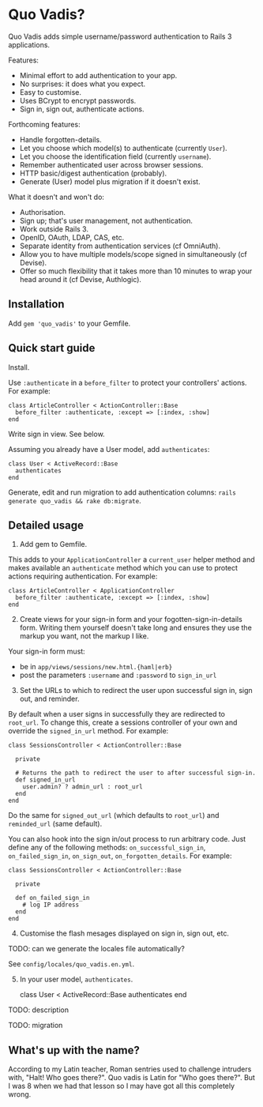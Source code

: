 # Quo Vadis?

Quo Vadis adds simple username/password authentication to Rails 3 applications.

Features:

* Minimal effort to add authentication to your app.
* No surprises: it does what you expect.
* Easy to customise.
* Uses BCrypt to encrypt passwords.
* Sign in, sign out, authenticate actions.

Forthcoming features:

* Handle forgotten-details.
* Let you choose which model(s) to authenticate (currently `User`).
* Let you choose the identification field (currently `username`).
* Remember authenticated user across browser sessions.
* HTTP basic/digest authentication (probably).
* Generate (User) model plus migration if it doesn't exist.

What it doesn't and won't do:

* Authorisation.
* Sign up; that's user management, not authentication.
* Work outside Rails 3.
* OpenID, OAuth, LDAP, CAS, etc.
* Separate identity from authentication services (cf OmniAuth).
* Allow you to have multiple models/scope signed in simultaneously (cf Devise).
* Offer so much flexibility that it takes more than 10 minutes to wrap your head around it (cf Devise, Authlogic).


## Installation

Add `gem 'quo_vadis'` to your Gemfile.


## Quick start guide

Install.

Use `:authenticate` in a `before_filter` to protect your controllers' actions.  For example:

    class ArticleController < ActionController::Base
      before_filter :authenticate, :except => [:index, :show]
    end

Write sign in view.  See below.

Assuming you already have a User model, add `authenticates`:

    class User < ActiveRecord::Base
      authenticates
    end

Generate, edit and run migration to add authentication columns: `rails generate quo_vadis && rake db:migrate`.



## Detailed usage

1.  Add gem to Gemfile.

This adds to your `ApplicationController` a `current_user` helper method and makes available an `authenticate` method which you can use to protect actions requiring authentication.  For example:

    class ArticleController < ApplicationController
      before_filter :authenticate, :except => [:index, :show]
    end

2.  Create views for your sign-in form and your fogotten-sign-in-details form.  Writing them yourself doesn't take long and ensures they use the markup you want, not the markup I like.

Your sign-in form must:
* be in `app/views/sessions/new.html.{haml|erb}`
* post the parameters `:username` and `:password` to `sign_in_url`

3.  Set the URLs to which to redirect the user upon successful sign in, sign out, and reminder.

By default when a user signs in successfully they are redirected to `root_url`.  To change this, create a sessions controller of your own and override the `signed_in_url` method.  For example:

    class SessionsController < ActionController::Base

      private

      # Returns the path to redirect the user to after successful sign-in.
      def signed_in_url
        user.admin? ? admin_url : root_url
      end
    end

Do the same for `signed_out_url` (which defaults to `root_url`) and `reminded_url` (same default).

You can also hook into the sign in/out process to run arbitrary code.  Just define any of the following methods: `on_successful_sign_in`, `on_failed_sign_in`, `on_sign_out`, `on_forgotten_details`.  For example:

    class SessionsController < ActionController::Base

      private

      def on_failed_sign_in
        # log IP address
      end
    end

4.  Customise the flash mesages displayed on sign in, sign out, etc.

TODO: can we generate the locales file automatically?

See `config/locales/quo_vadis.en.yml`.

5.  In your user model, `authenticates`.

    class User < ActiveRecord::Base
      authenticates
    end

TODO: description

TODO: migration


## What's up with the name?

According to my Latin teacher, Roman sentries used to challenge intruders with, "Halt!  Who goes there?".  Quo vadis is Latin for "Who goes there?".  But I was 8 when we had that lesson so I may have got all this completely wrong.
